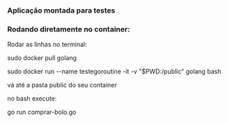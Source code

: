 ### Aplicação montada para testes

### Rodando diretamente no container:

Rodar as linhas no terminal:

sudo docker pull golang

sudo docker run --name testegoroutine -it -v "$PWD:/public" golang bash

vá até a pasta public do seu container

no bash execute:

go run comprar-bolo.go